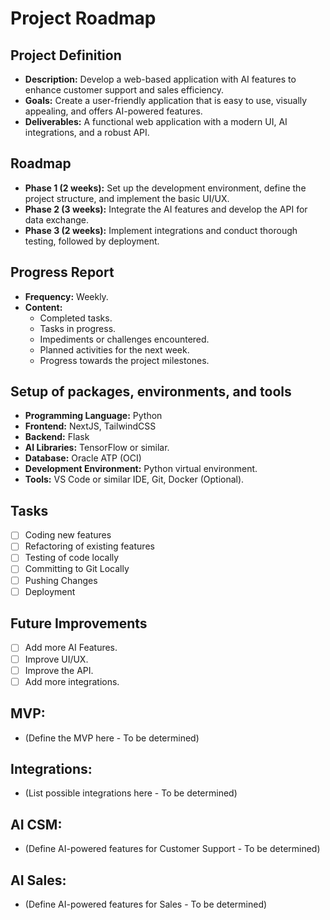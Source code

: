 # Project Roadmap

## Project Definition

*   **Description:** Develop a web-based application with AI features to enhance customer support and sales efficiency.
*   **Goals:** Create a user-friendly application that is easy to use, visually appealing, and offers AI-powered features.
*   **Deliverables:** A functional web application with a modern UI, AI integrations, and a robust API.

## Roadmap

*   **Phase 1 (2 weeks):** Set up the development environment, define the project structure, and implement the basic UI/UX.
*   **Phase 2 (3 weeks):** Integrate the AI features and develop the API for data exchange.
*   **Phase 3 (2 weeks):** Implement integrations and conduct thorough testing, followed by deployment.

## Progress Report

*   **Frequency:** Weekly.
*   **Content:**
    *   Completed tasks.
    *   Tasks in progress.
    *   Impediments or challenges encountered.
    *   Planned activities for the next week.
    *   Progress towards the project milestones.

## Setup of packages, environments, and tools

*   **Programming Language:** Python
*   **Frontend:** NextJS, TailwindCSS
*   **Backend:** Flask
*   **AI Libraries:** TensorFlow or similar.
*   **Database:** Oracle ATP (OCI)
*   **Development Environment:** Python virtual environment.
*   **Tools:** VS Code or similar IDE, Git, Docker (Optional).

## Tasks

*   [ ] Coding new features
*   [ ] Refactoring of existing features
*   [ ] Testing of code locally
*   [ ] Committing to Git Locally
*   [ ] Pushing Changes
*   [ ] Deployment

## Future Improvements

*   [ ] Add more AI Features.
*   [ ] Improve UI/UX.
*   [ ] Improve the API.
*   [ ] Add more integrations.

## MVP:

*   (Define the MVP here - To be determined)

## Integrations:

*   (List possible integrations here - To be determined)

## AI CSM:

*   (Define AI-powered features for Customer Support - To be determined)

## AI Sales:

*   (Define AI-powered features for Sales - To be determined)
